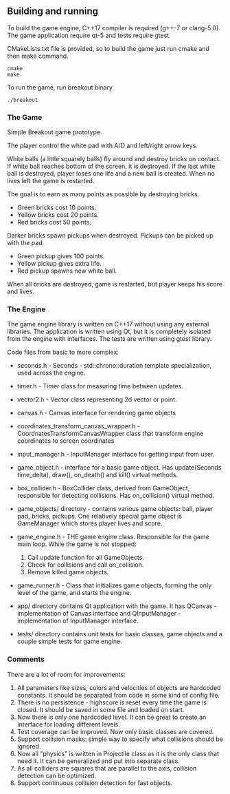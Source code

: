 ## Building and running

To build the game engine, C++17 compiler is required (g++-7 or clang-5.0).
The game application require qt-5 and tests require gtest.

CMakeLists.txt file is provided, so to build the game just run cmake and then make command.
```
cmake
make
```

To run the game, run breakout binary
```
./breakout
```


### The Game

Simple Breakout game prototype.

The player control the white pad with A/D and left/right arrow keys.

White balls (a little squarely balls) fly around and destroy bricks on contact. If white ball reaches bottom of the screen, it is destroyed. 
If the last white ball is destroyed, player loses one life and a new ball is created. When no lives left the game is restarted.

The goal is to earn as many points as possible by destroying bricks. 
* Green bricks cost 10 points.
* Yellow bricks cost 20 points.
* Red bricks cost 50 points.

Darker bricks spawn pickups when destroyed. Pickups can be picked up with the pad.
* Green pickup gives 100 points.
* Yellow pickup gives extra life.
* Red pickup spawns new white ball.

When all bricks are destroyed, game is restarted, but player keeps his score and lives.


### The Engine

The game engine library is written on C++17 without using any external libraries.
The application is written using Qt, but it is completely isolated from the engine with interfaces.
The tests are written using gtest library.

Code files from basic to more complex:

* seconds.h - Seconds - std::chrono::duration template specialization, used across the engine.

* timer.h - Timer class for measuring time between updates.

* vector2.h - Vector class representing 2d vector or point.

* canvas.h - Canvas interface for rendering game objects

* coordinates_transform_canvas_wrapper.h - CoordnatesTransformCanvasWrapper class that transform engine coordinates to screen coordinates

* input_manager.h - InputManager interface for getting input from user.

* game_object.h - interface for a basic game object. Has update(Seconds time_delta), draw(), on_death() and kill() virtual methods. 

* box_collider.h - BoxCollider class, derived from GameObject, responsible for detecting collisions. Has on_collision() virtual method.

* game_objects/ directory - contains various game objects: ball, player pad, bricks, pickups. One relatively special game object is GameManager which stores player lives and score.

* game_engine.h - THE game engine class. Responsible for the game main loop.
    While the game is not stopped:
    1. Call update function for all GameObjects.
    2. Check for collisions and call on_collision.
    3. Remove killed game objects.

* game_runner.h - Class that initializes game objects, forming the only level of the game, and starts the engine.

* app/ directory contains Qt application with the game. It has QCanvas - implementation of Canvas interface and QInputManager - implementation of InputManager interface.

* tests/ directory contains unit tests for basic classes, game objects and a couple simple tests for game engine.

### Comments

There are a lot of room for improvements:
1. All parameters like sizes, colors and velocities of objects are hardcoded constants. It should be separated from code in some kind of config file.
2. There is no persistence - highscore is reset every time the game is closed. It should be saved in some file and loaded on start.
3. Now there is only one hardcoded level. It can be great to create an interface for loading different levels.
4. Test coverage can be improved. Now only basic classes are covered.
5. Support collision masks: simple way to specify what collisions should be ignored.
6. Now all "physics" is written in Projectile class as it is the only class that need it. It can be generalized and put into separate class.
7. As all colliders are squares that are parallel to the axis, collision detection can be optimized.
8. Support continuous collision detection for fast objects.
